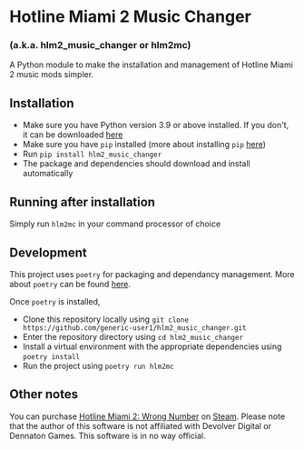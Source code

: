 # Hotline Miami 2 Music Changer
### (a.k.a. hlm2_music_changer or hlm2mc)
A Python module to make the installation and management of Hotline Miami 2 music mods simpler.

## Installation
- Make sure you have Python version 3.9 or above installed. If you don't, it can be downloaded [here](https://www.python.org/downloads/)
- Make sure you have `pip` installed (more about installing `pip` [here](https://pip.pypa.io/en/stable/installation/))
- Run `pip install hlm2_music_changer`
- The package and dependencies should download and install automatically

## Running after installation
Simply run `hlm2mc` in your command processor of choice

## Development
This project uses `poetry` for packaging and dependancy management. More about `poetry` can be found [here](https://python-poetry.org/docs/).

Once `poetry` is installed,
- Clone this repository locally using `git clone https://github.com/generic-user1/hlm2_music_changer.git`
- Enter the repository directory using `cd hlm2_music_changer`
- Install a virtual environment with the appropriate dependencies using `poetry install`
- Run the project using `poetry run hlm2mc`

## Other notes
You can purchase [Hotline Miami 2: Wrong Number](https://store.steampowered.com/app/274170/Hotline_Miami_2_Wrong_Number/) on [Steam](https://store.steampowered.com/). 
Please note that the author of this software is not affiliated with Devolver Digital or Dennaton Games. This software is in no way official.
